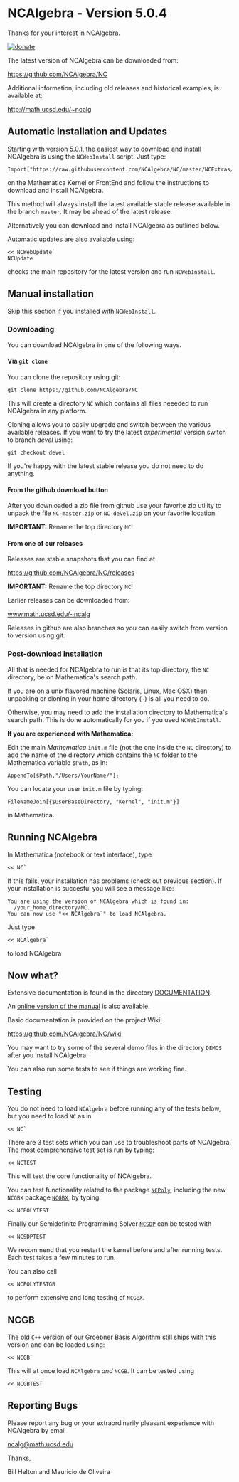 # NCAlgebra - Version 5.0.4

Thanks for your interest in NCAlgebra. 

[![donate](http://math.ucsd.edu/~ncalg/DOCUMENTATION/donate_small.png)](https://giveto.ucsd.edu/make-a-gift?id=d86e6857-0c22-4102-ae7a-bfdc9487cb1d)

The latest version of NCAlgebra can be downloaded from:

https://github.com/NCAlgebra/NC

Additional information, including old releases and historical
examples, is available at:

http://math.ucsd.edu/~ncalg

## Automatic Installation and Updates

Starting with version 5.0.1, the easiest way to download and install
NCAlgebra is using the `NCWebInstall` script. Just type:

    Import["https://raw.githubusercontent.com/NCAlgebra/NC/master/NCExtras/NCWebInstall.m"];

on the Mathematica Kernel or FrontEnd and follow the instructions to download and install NCAlgebra.

This method will always install the latest available stable release
available in the branch `master`. It may be ahead of the latest
release.

Alternatively you can download and install NCAlgebra as outlined below.

Automatic updates are also available using:

    << NCWebUpdate`
    NCUpdate

checks the main repository for the latest version and run
`NCWebInstall`.

## Manual installation

Skip this section if you installed with `NCWebInstall`.

### Downloading

You can download NCAlgebra in one of the following ways.

#### Via `git clone`

You can clone the repository using git:

    git clone https://github.com/NCAlgebra/NC

This will create a directory `NC` which contains all files neeeded to
run NCAlgebra in any platform.

Cloning allows you to easily upgrade and switch between the various
available releases. If you want to try the latest *experimental*
version switch to branch *devel* using:

    git checkout devel

If you're happy with the latest stable release you do not need to
do anything.

#### From the github download button

After you downloaded a zip file from github use your favorite zip
utility to unpack the file `NC-master.zip` or `NC-devel.zip` on your
favorite location.

**IMPORTANT:** Rename the top directory `NC`!

#### From one of our releases

Releases are stable snapshots that you can find at

https://github.com/NCAlgebra/NC/releases

**IMPORTANT:** Rename the top directory `NC`!

Earlier releases can be downloaded from:

www.math.ucsd.edu/~ncalg

Releases in github are also branches so you can easily switch from
version to version using git.

### Post-download installation

All that is needed for NCAlgebra to run is that its top directory, the
`NC` directory, be on Mathematica's search path.

If you are on a unix
flavored machine (Solaris, Linux, Mac OSX) then unpacking or cloning
in your home directory (`~`) is all you need to do.

Otherwise, you may need to add the installation directory to
Mathematica's search path. This is done automatically for you if you
used `NCWebInstall`.

**If you are experienced with Mathematica:**

Edit the main *Mathematica* `init.m` file (not the one inside the `NC` directory) to add the name of the directory which contains the `NC` folder to the Mathematica variable `$Path`, as in:

    AppendTo[$Path,"/Users/YourName/"];

You can locate your user `init.m` file by typing:

    FileNameJoin[{$UserBaseDirectory, "Kernel", "init.m"}]

in Mathematica.

## Running NCAlgebra

In Mathematica (notebook or text interface), type

    << NC`

If this fails, your installation has problems (check out previous
section). If your installation is succesful you will see a message
like:

    You are using the version of NCAlgebra which is found in:
      /your_home_directory/NC.
    You can now use "<< NCAlgebra`" to load NCAlgebra.

Just type 

    << NCAlgebra`

to load NCAlgebra

## Now what?

Extensive documentation is found in the directory [DOCUMENTATION](https://github.com/NCAlgebra/NC/tree/master/DOCUMENTATION).

An [online version of the manual](http://math.ucsd.edu/~ncalg/DOCUMENTATION) is also available.

Basic documentation is provided on the project Wiki:

https://github.com/NCAlgebra/NC/wiki

You may want to try some of the several demo files in the directory
`DEMOS` after you install NCAlgebra.

You can also run some tests to see if things are working fine.

## Testing

You do not need to load `NCAlgebra` before running any of the tests
below, but you need to load `NC` as in

    << NC`

There are 3 test sets which you can use to troubleshoot parts of
NCAlgebra. The most comprehensive test set is run by typing:

    << NCTEST

This will test the core functionality of NCAlgebra. 

You can test functionality related to the package
[`NCPoly`](#PackageNCPoly), including the new `NCGBX` package
[`NCGBX`](#PackageNCGBX), by typing:

    << NCPOLYTEST

Finally our Semidefinite Programming Solver [`NCSDP`](#PackageNCSDP)
can be tested with 

    << NCSDPTEST

We recommend that you restart the kernel before and after running
tests. Each test takes a few minutes to run.

You can also call

    << NCPOLYTESTGB
	
to perform extensive and long testing of `NCGBX`.

## NCGB

The old `C++` version of our Groebner Basis Algorithm still ships with
this version and can be loaded using:

    << NCGB`

This will at once load `NCAlgebra` *and* `NCGB`. It can be tested
using

	<< NCGBTEST

## Reporting Bugs

Please report any bug or your extraordinarily pleasant experience with
NCAlgebra by email

ncalg@math.ucsd.edu

Thanks,

Bill Helton and Mauricio de Oliveira
